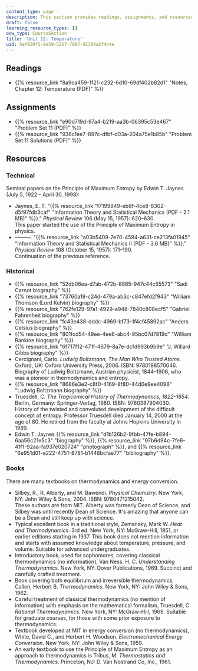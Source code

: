 ```yaml
---
content_type: page
description: This section provides readings, assignments, and resources on temperature.
draft: false
learning_resource_types: []
ocw_type: CourseSection
title: 'Unit 12: Temperature'
uid: 5ef930f5-8e59-5217-7087-d1304a2f4b4e
---
```

## Readings

- {{% resource_link "8a9ca459-1f21-c232-6d10-69df402b82d1" "Notes, Chapter 12: Temperature (PDF)" %}}

## Assignments

- {{% resource_link "e90d719d-97a4-b219-aa3b-06395c53e467" "Problem Set 11 (PDF)" %}}
- {{% resource_link "936c1ee7-897c-dfbf-d03a-204a75e1b85b" "Problem Set 11 Solutions (PDF)" %}}

## Resources

### Technical

Seminal papers on the Principle of Maximum Entropy by Edwin T. Jaynes (July 5, 1922 – April 30, 1998):

- Jaynes, E. T. "{{% resource_link "f7199849-eb8f-4ce8-8302-d5f97fdb3caf" "Information Theory and Statistical Mechanics (PDF - 2.1 MB)" %}}." *Physical Review* 106 (May 15, 1957): 620–630.   
    This paper started the use of the Principle of Maximum Entropy in physics.
- ———. "{{% resource_link "a03b5409-7e70-4594-a631-ce213fa01945" "Information Theory and Statistical Mechanics II (PDF - 3.6 MB)" %}}." *Physical Review* 108 (October 15, 1957): 171–190.   
    Continuation of the previous reference.

### Historical

- {{% resource_link "52db06ea-d7ab-472b-8865-947c44c55573" "Sadi Carnot biography" %}}
- {{% resource_link "73760a18-c24d-479a-ab3c-c847efd2f943" "William Thomson (Lord Kelvin) biography" %}}
- {{% resource_link "762fe129-97a1-4929-a948-7840c808ecf5" "Gabriel Fahrenheit biography" %}}
- {{% resource_link "fc43e438-dddc-4969-bf73-1f4cf45892ac" "Anders Celsius biography" %}}
- {{% resource_link "801fcd54-49ee-4ee6-abc4-95bc07d7819d" "William Rankine biography" %}}
- {{% resource_link "6f717f12-471f-4679-8a7e-dcfd993b9b9e" "J. Willard Gibbs biography" %}}
- Cercignani, Carlo. *Ludwig Boltzmann, The Man Who Trusted Atoms*. Oxford, UK: Oxford University Press, 2006. ISBN: 9780198570646.   
    Biography of Ludwig Boltzmann, Austrian physicist, 1844–1906, who was a pioneer in thermodynamics and entropy.
- {{% resource_link "8686e3e2-c8f0-4169-8f80-44d0e9ee4098" "Ludwig Boltzmann biography" %}}
- Truesdell, C. *The Tragicomical History of Thermodynamics, 1822–1854*. Berlin, Germany: Springer-Verlag, 1980. ISBN: 9780387904030.   
    History of the twisted and convoluted development of the difficult concept of entropy. Professor Truesdell died January 14, 2000 at the age of 80. He retired from the faculty at Johns Hopkins University in 1989.
- Edwin T. Jaynes {{% resource_link "d1b126b2-9fbb-47fe-b894-6aa56c21e5c3" "biography" %}}, {{% resource_link "97b6d94c-7fe6-41f1-92aa-fa937e020724" "photograph" %}}, and {{% resource_link "6e951d01-e222-4751-8781-b1448bcfae77" "bibliography" %}}.

### Books

There are many textbooks on thermodynamics and energy conversion.

- Silbey, R., R. Alberty, and M. Bawendi. *Physical Chemistry*. New York, NY: John Wiley & Sons, 2004. ISBN: 9780471215042.   
    These authors are from MIT. Alberty was formerly Dean of Science, and Silbey was until recently Dean of Science. It's amazing that anyone can be a Dean and still keep up with science.
- Typical excellent book in a traditional style, Zemansky, Mark W. *Heat and Thermodynamics*. 3rd ed. New York, NY: McGraw-Hill, 1951, or earlier editions starting in 1937. This book does not mention information and starts with assumed knowledge about temperature, pressure, and volume. Suitable for advanced undergraduates.
- Introductory book, used for sophomores, covering classical thermodynamics (no information), Van Ness, H. C. *Understanding Thermodynamics*. New York, NY: Dover Publications, 1969. Succinct and carefully crafted treatment.
- Book covering both equilibrium and irreversible thermodynamics, Callen, Herbert B. *Thermodynamics*. New York, NY: John Wiley & Sons, 1962.
- Careful treatment of classical thermodynamics (no mention of information) with emphasis on the mathematical formalism, Truesdell, C. *Rational Thermodynamics*. New York, NY: McGraw-Hill, 1969. Suitable for graduate courses, for those with some prior exposure to thermodynamics.
- Textbook developed at MIT in energy conversion (no thermodynamics), White, David C., and Herbert H. Woodson. *Electromechanical Energy Conversion*. New York, NY: John Wiley & Sons, 1959.
- An early textbook to use the Principle of Maximum Entropy as an approach to thermodynamics is Tribus, M. *Thermostatics and Thermodynamics*. Princeton, NJ: D. Van Nostrand Co, Inc., 1961.